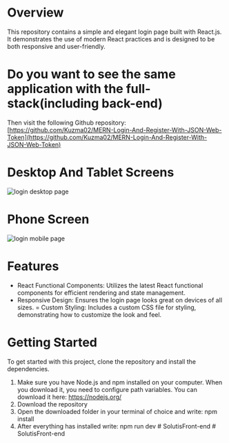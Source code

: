 # Overview
This repository contains a simple and elegant login page built with React.js. It demonstrates the use of modern React practices and is designed to be both responsive and user-friendly.

# Do you want to see the same application with the full-stack(including back-end)
Then visit the following Github repository: [https://github.com/Kuzma02/MERN-Login-And-Register-With-JSON-Web-Token](https://github.com/Kuzma02/MERN-Login-And-Register-With-JSON-Web-Token)

# Desktop And Tablet Screens

![login desktop page](https://github.com/Kuzma02/Login-Page-In-React/assets/138793624/e9bbc633-2eaf-48e5-95fc-050e6666d2d9)

# Phone Screen

![login mobile page](https://github.com/Kuzma02/Login-Page-In-React/assets/138793624/825a6712-43f3-412d-a756-763f438e6a18)


# Features
- React Functional Components: Utilizes the latest React functional components for efficient rendering and state management.
- Responsive Design: Ensures the login page looks great on devices of all sizes.
= Custom Styling: Includes a custom CSS file for styling, demonstrating how to customize the look and feel.

# Getting Started
To get started with this project, clone the repository and install the dependencies.
1. Make sure you have Node.js and npm installed on your computer. When you download it, you need to configure path variables. You can download it here: https://nodejs.org/
2. Download the repository
3. Open the downloaded folder in your terminal of choice and write: npm install
4. After everything has installed write: npm run dev
#   S o l u t i s F r o n t - e n d  
 #   S o l u t i s F r o n t - e n d  
 